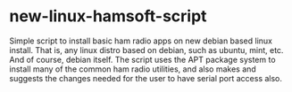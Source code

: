 # new-linux-hamsoft-script
Simple script to install basic ham radio apps on new debian based linux install.
That is, any linux distro based on debian, such as ubuntu, mint, etc.  And of course, debian itself.   The script uses the APT package system to install many of the common ham radio utilities, and also makes and suggests the changes needed for the user to have serial port access also.
